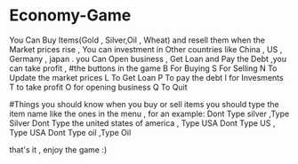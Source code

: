# Economy-Game
You Can Buy Items(Gold , Silver,Oil , Wheat) and resell them when the Market prices rise , You can investment in Other countries like China , US , Germany , japan . you Can Open business , Get Loan and Pay the Debt ,you can take profit , 
#the buttons in the game
B For Buying
S For Selling
N To Update the market prices
L To Get Loan
P To pay the debt
I for Invesments
T to take profit
O for opening business
Q To Quit

#Things you should know
when you buy or sell items you should type the item name like the ones in the menu , for an example:
Dont Type silver ,Type Silver
Dont Type the united states of america , Type USA
Dont Type US , Type USA
Dont Type oil ,Type Oil


that's it , enjoy the game :)
